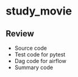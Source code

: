 # study_movie

## Review
- Source code
- Test code for pytest
- Dag code for airflow
- Summary code
